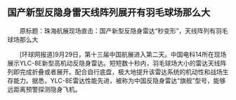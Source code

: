 ## 国产新型反隐身雷天线阵列展开有羽毛球场那么大
　　原标题：珠海航展现场直击：国产新型反隐身雷达“秒变形”，天线阵列有羽毛球场那么大

　　[环球网报道]9月29日，第十三届中国航展进入第二天。中国电科14所在现场展示YLC-8E新型高机动反隐身雷达。短短数十秒内，羽毛球场大小的雷达天线阵列即完成折叠或者展开。配合自行底盘，极大地提升该雷达系统的机动性和战场生存能力。据悉，YLC-8E雷达性能先进，被称为中国反隐身雷达“旗舰”型号，能够远距离预警探测隐身飞机。

